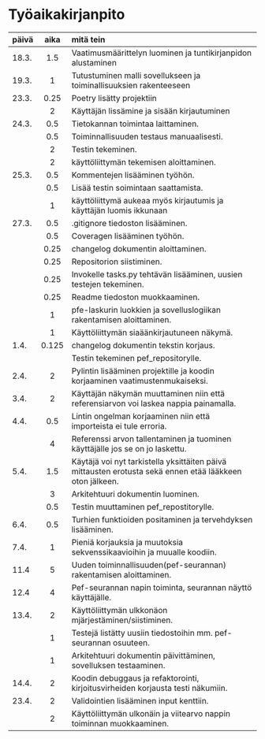 # Työaikakirjanpito

| päivä | aika  | mitä tein                                                                                                |
|:------|:-----:|:---------------------------------------------------------------------------------------------------------|
| 18.3. |  1.5  | Vaatimusmäärittelyn luominen ja tuntikirjanpidon alustaminen                                             |
| 19.3. |   1   | Tutustuminen malli sovellukseen ja toiminallisuuksien rakenteeseen                                       |
| 23.3. | 0.25  | Poetry lisätty projektiin                                                                                |
|       |   2   | Käyttäjän lissämine ja sisään kirjautuminen                                                              |
| 24.3. |  0.5  | Tietokannan toimintaa laittaminen.                                                                       |
|       |  0.5  | Toiminnallisuuden testaus manuaalisesti.                                                                 |
|       |   2   | Testin tekeminen.                                                                                        |
|       |   2   | käyttöliittymän tekemisen aloittaminen.                                                                  |
| 25.3. |  0.5  | Kommentejen lisääminen työhön.                                                                           |
|       |  0.5  | Lisää testin soimintaan saattamista.                                                                     |
|       |   1   | käyttöliittymä aukeaa myös kirjautumis ja käyttäjän luomis ikkunaan                                      |
| 27.3. |  0.5  | .gitignore tiedoston lisääminen.                                                                         |
|       |  0.5  | Coveragen lisääminen työhön.                                                                             |
|       | 0.25  | changelog dokumentin aloittaminen.                                                                       |
|       | 0.25  | Repositorion siistiminen.                                                                                |
|       | 0.25  | Invokelle tasks.py tehtävän lisääminen, uusien testejen tekeminen.                                       |
|       | 0.25  | Readme tiedoston muokkaaminen.                                                                           |
|       |   1   | pfe-laskurin luokkien ja sovelluslogiikan rakentamisen aloittaminen.                                     |
|       |   1   | Käyttöliittymän siaäänkirjautuneen näkymä.                                                               |
| 1.4.  | 0.125 | changelog dokumentin tekstin korjaus.                                                                    |
|       |       | Testin tekeminen pef_repositorylle.                                                                      |
| 2.4.  |   2   | Pylintin lisääminen projektille ja koodin korjaaminen vaatimustenmukaiseksi.                             |
| 3.4.  |   2   | Käyttäjän näkymän muuttaminen niin että referensiarvon voi laskea nappia painamalla.                     |
| 4.4.  |  0.5  | Lintin ongelman korjaaminen niin että importeista ei tule erroria.                                       |
|       |   4   | Referenssi arvon tallentaminen ja tuominen käyttäjälle jos se on jo laskettu.                            |
| 5.4.  |  1.5  | Käytäjä voi nyt tarkistella yksittäiten päivä mittausten erotusta sekä ennen etää lääkkeen oton jälkeen. |
|       |   3   | Arkitehtuuri dokumentin luominen.                                                                        |
|       |  0.5  | Testin muuttaminen pef_repostitorylle.                                                                   |
| 6.4.  |  0.5  | Turhien funktioiden positaminen ja tervehdyksen lisääminen.                                              |
| 7.4.  |   1   | Pieniä korjauksia ja muutoksia sekvenssikaavioihin ja muualle koodiin.                                   |
| 11.4  |   5   | Uuden toiminnallisuuden(pef-seurannan) rakentamisen aloittaminen.                                        |
| 12.4  |   4   | Pef-seurannan napin toiminta, seurannan näyttö käyttäjälle.                                              |
| 13.4. |   2   | Käyttöliittymän ulkkonäon mjärjestäminen/siistiminen.                                                    |
|       |   1   | Testejä listätty uusiin tiedostoihin mm. pef-seurannan osuuteen.                                         |
|       |   1   | Arkitehtuuri dokumentin päivittäminen, sovelluksen testaaminen.                                          |
| 14.4. |   2   | Koodin debuggaus ja refaktorointi, kirjoitusvirheiden korjausta testi näkumiin. |
| 23.4. |   2   | Validointien lisääminen input kenttiin. |
|       |   2   | Käyttöliittymän ulkonäin ja viitearvo nappin toiminnan muokkaaminen. |
